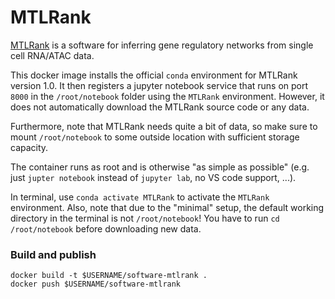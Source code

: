 # MTLRank

[MTLRank](https://github.com/alexQiSong/MTLRank) is a software for inferring gene regulatory networks from single cell RNA/ATAC data.

This docker image installs the official `conda` environment for MTLRank version 1.0. It then registers a jupyter notebook service
that runs on port `8000` in the `/root/notebook` folder using the `MTLRank` environment. However, it does not automatically download
the MTLRank source code or any data.

Furthermore, note that MTLRank needs quite a bit of data, so make sure to mount `/root/notebook` to some outside location with
sufficient storage capacity. 

The container runs as root and is otherwise "as simple as possible" (e.g. just `jupter notebook` instead of `jupyter lab`, no VS code support, ...).

In terminal, use `conda activate MTLRank` to activate the `MTLRank` environment. Also, note that due to the "minimal" setup, the
default working directory in the terminal is not `/root/notebook`! You have to run `cd /root/notebook` before downloading new data.

### Build and publish

```
docker build -t $USERNAME/software-mtlrank .
docker push $USERNAME/software-mtlrank
```